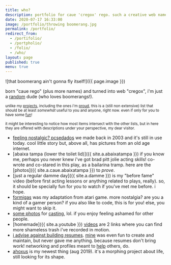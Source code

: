 ```yaml
---
title: who?
description: portfolio for caue 'cregox' rego. such a creative web name!
date: 2020-07-17 16:33:00
image: /portfolio/throwing boomerang.jpg
permalink: /portfolio/
redirect_from:
  - /portifolio/
  - /portpholio/
  - /folio/
  - /who/
layout: page
published: true
menu: true
---
```


![that boomerang ain't gonna fly itself!]({{ page.image }})

born "caue rego" (plus more names) and turned into web "cregox", i'm just a [random](/random) dude (who loves boomerangs!).

<small>unlike my [projects](/projects), including the ones i'm [proud](/proud), this is a (still non extensive) list that should be at least _somewhat_ useful to you and anyone, right now. even if only for you to have some [fun](/fun)!</small>

<small>it might be interesting to notice how most items intersect with the other lists, but in here they are offered with descriptions under your perspective, my dear visitor.</small>

- [feeling nostalgic? pcsedados](/pcsedados) we made back in 2003 and it's still in use today. cool little story but, above all, has pictures from an old age internet.
- [abaixa tampa (lower the toilet lid)]({{ site.a.abaixatampa }}) if you know me, perhaps you never knew i've got brad pitt jolie acting skills! co-wrote and co-stared in this play, as a bailarina tramp. here are the [photos]({{ site.a.caue.abaixatampa }}) to _prove_.
- [just a regular damme day]({{ site.a.damme }}) is my "before fame" video (before first acting lessons or anything related to plays, really). so, it should be specially fun for you to watch if you've met me before. i hope.
- [formigas](/formigas) was my adaptation from atari game. more nostalgia? are you a kind of a gamer person? if you also like to code, this is for you! else, you might want to skip it.
- [some photos](/caue-casting) for [casting](/casting), lol. if you enjoy feeling ashamed for other people.
- [homemade]({{ site.a.youtube }}) [videos](/videos) are 2 links where you can find more shameless trash i've recorded in motion.
- [i advise against building resumes](/nocover). [mine](/resume) was even fun to create and maintain, but never gave me anything. because resumes don't bring work! networking and profiles meant to [help](/thanks) others, do.
- [ahoxus](/ahoxus) is my newest thing (aug 2019). it's a morphing project about life, still looking for its shape.
